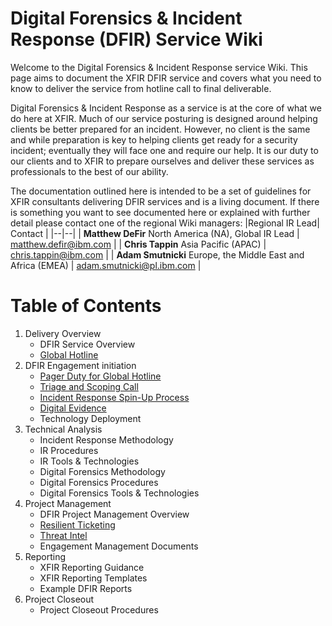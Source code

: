 
# Digital Forensics & Incident Response (DFIR) Service Wiki

Welcome to the Digital Forensics & Incident Response service Wiki. This page aims to document the XFIR DFIR service and covers what you need to know to deliver the service from hotline call to final deliverable. 

Digital Forensics & Incident Response as a service is at the core of what we do here at XFIR. Much of our service posturing is designed around helping clients be better prepared for an incident. However, no client is the same and while preparation is key to helping clients get ready for a security incident; eventually they will face one and require our help. It is our duty to our clients and to XFIR to prepare ourselves and deliver these services as professionals to the best of our ability.

The documentation outlined here is intended to be a set of guidelines for XFIR consultants delivering DFIR services and is a living document. If there is something you want to see documented here or explained with further detail please contact one of the regional Wiki managers:
|Regional IR Lead| Contact  |
|--|--|
| **Matthew DeFir** North America (NA), Global IR Lead | matthew.defir@ibm.com |
| **Chris Tappin** Asia Pacific (APAC) | chris.tappin@ibm.com |
| **Adam Smutnicki** Europe, the Middle East and Africa (EMEA) | adam.smutnicki@pl.ibm.com |




# Table of Contents
1. Delivery Overview
	- DFIR Service Overview
	- [Global Hotline](DFIR-Hotline.md)
2. DFIR Engagement initiation
	- [Pager Duty for Global Hotline](DFIR-PagerDuty.md)
	- [Triage and Scoping Call](DFIR-Triage-Scoping.md)
	- [Incident Response Spin-Up Process](DFIR-SpinUp.md)
	- [Digital Evidence](DFIR-Digital-Evidence.md)
	- Technology Deployment
3. Technical Analysis
	- Incident Response Methodology
	- IR Procedures
	- IR Tools & Technologies
	- Digital Forensics Methodology
	- Digital Forensics Procedures
	- Digital Forensics Tools & Technologies
4. Project Management
	- DFIR Project Management Overview
	- [Resilient Ticketing](DFIR-Resilient.md)
	- [Threat Intel](DFIR-Threat-Intel.md)
	- Engagement Management Documents
5. Reporting
	- XFIR Reporting Guidance
	- XFIR Reporting Templates
	- Example DFIR Reports
6. Project Closeout
	- Project Closeout Procedures
